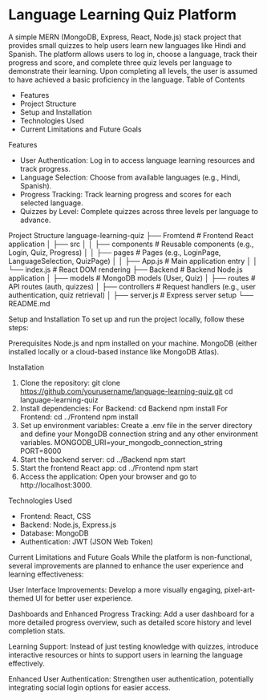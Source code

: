 # Language Learning Quiz Platform
A simple MERN (MongoDB, Express, React, Node.js) stack project that provides small quizzes to help users learn new languages like Hindi and Spanish. The platform allows users to log in, choose a language, track their progress and score, and complete three quiz levels per language to demonstrate their learning. Upon completing all levels, the user is assumed to have achieved a basic proficiency in the language.
Table of Contents
- Features
- Project Structure
- Setup and Installation
- Technologies Used
- Current Limitations and Future Goals

Features
- User Authentication: Log in to access language learning resources and track progress.
- Language Selection: Choose from available languages (e.g., Hindi, Spanish).
- Progress Tracking: Track learning progress and scores for each selected language.
- Quizzes by Level: Complete quizzes across three levels per language to advance.

Project Structure
  language-learning-quiz
  ├── Fromtend                 # Frontend React application
  │   ├── src
  │   │   ├── components      # Reusable components (e.g., Login, Quiz, Progress)
  │   │   ├── pages           # Pages (e.g., LoginPage, LanguageSelection, QuizPage)
  │   │   ├── App.js          # Main application entry
  │   │   └── index.js        # React DOM rendering
  ├── Backend                  # Backend Node.js application
  │   ├── models              # MongoDB models (User, Quiz)
  │   ├── routes              # API routes (auth, quizzes)
  │   ├── controllers         # Request handlers (e.g., user authentication, quiz retrieval)
  │   ├── server.js           # Express server setup
  └── README.md

Setup and Installation
To set up and run the project locally, follow these steps:

Prerequisites
Node.js and npm installed on your machine.
MongoDB (either installed locally or a cloud-based instance like MongoDB Atlas).

Installation
1. Clone the repository:
   git clone https://github.com/yourusername/language-learning-quiz.git
   cd language-learning-quiz
2. Install dependencies:
  For Backend:
   cd Backend
   npm install
  For Frontend:
    cd ../Frontend
    npm install
3. Set up environment variables:
   Create a .env file in the server directory and define your MongoDB connection string and any other environment variables.
   MONGODB_URI=your_mongodb_connection_string
   PORT=8000
4. Start the backend server:
  cd ../Backend
  npm start
5. Start the frontend React app:
   cd ../Frontend
   npm start
6. Access the application: Open your browser and go to http://localhost:3000.

Technologies Used
- Frontend: React, CSS
- Backend: Node.js, Express.js
- Database: MongoDB
- Authentication: JWT (JSON Web Token)

Current Limitations and Future Goals
  While the platform is non-functional, several improvements are planned to enhance the user experience and learning effectiveness:
  
  User Interface Improvements:
  Develop a more visually engaging, pixel-art-themed UI for better user experience.
  
  Dashboards and Enhanced Progress Tracking:
  Add a user dashboard for a more detailed progress overview, such as detailed score history and level completion stats.
  
  Learning Support:
  Instead of just testing knowledge with quizzes, introduce interactive resources or hints to support users in learning the language effectively.
  
  Enhanced User Authentication:
  Strengthen user authentication, potentially integrating social login options for easier access.
   



  
